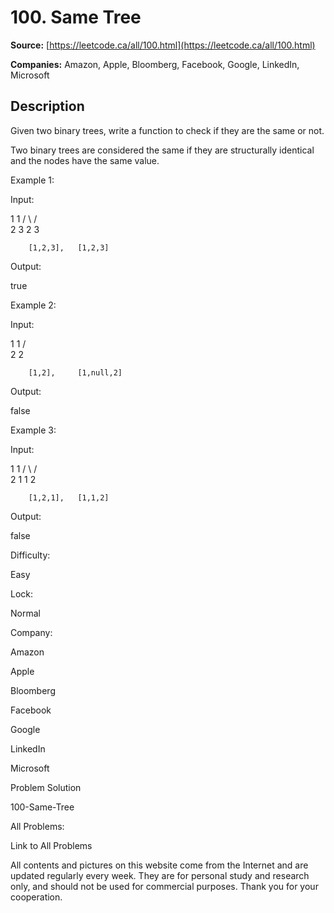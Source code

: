 # 100. Same Tree

**Source:** [https://leetcode.ca/all/100.html](https://leetcode.ca/all/100.html)

**Companies:** Amazon, Apple, Bloomberg, Facebook, Google, LinkedIn, Microsoft

## Description

Given two binary trees, write a function to check if they are the same or not.

Two binary trees are considered the same if they are structurally identical and the nodes
        have the same value.

Example 1:

Input:

1         1
          / \       / \
         2   3     2   3

        [1,2,3],   [1,2,3]

Output:

true

Example 2:

Input:

1         1
          /           \
         2             2

        [1,2],     [1,null,2]

Output:

false

Example 3:

Input:

1         1
          / \       / \
         2   1     1   2

        [1,2,1],   [1,1,2]

Output:

false

Difficulty:

Easy

Lock:

Normal

Company:

Amazon

Apple

Bloomberg

Facebook

Google

LinkedIn

Microsoft

Problem Solution

100-Same-Tree

All Problems:

Link to All Problems

All contents and pictures on this website come from the Internet and are updated regularly every week. They are for personal study and research only, and should not be used for commercial purposes. Thank you for your cooperation.

